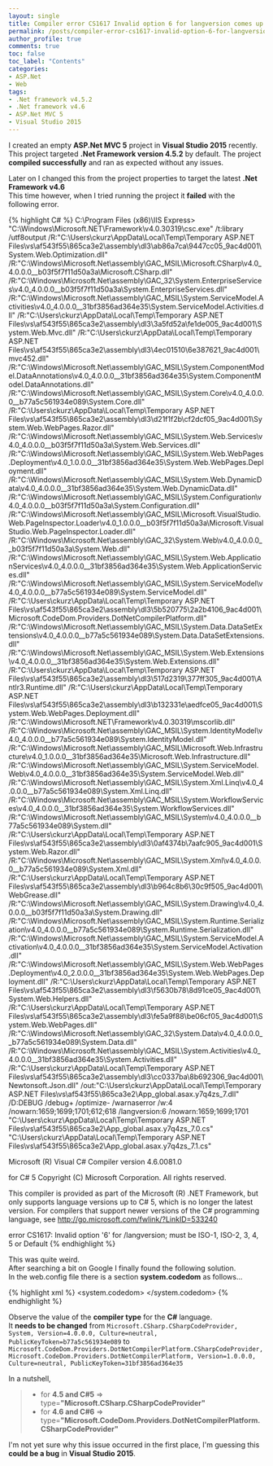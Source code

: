 ```yaml
---
layout: single
title: Compiler error CS1617 Invalid option 6 for langversion comes up in Visual Studio 2015 for .Net Framework 4.6
permalink: /posts/compiler-error-cs1617-invalid-option-6-for-langversion-comes-up-in-visual-studio-2015-for-net-framework-4-6/
author_profile: true
comments: true
toc: false
toc_label: "Contents"
categories: 
- ASP.Net 
- Web
tags:
- .Net framework v4.5.2
- .Net framework v4.6
- ASP.Net MVC 5
- Visual Studio 2015
---
```


<p>I created an empty <strong>ASP.Net MVC 5</strong> project in <strong>Visual Studio 2015</strong> recently.<br />
This project targeted <strong>.Net Framework version 4.5.2</strong> by default. The project <strong>compiled successfully</strong> and ran as expected without any issues.</p>

<p>Later on I changed this from the project properties to target the latest <strong>.Net Framework v4.6</strong><br />
This time however, when I tried running the project it <strong>failed</strong> with the following error.</p>

{% highlight C# %}
C:\Program Files (x86)\IIS Express&gt; "C:\Windows\Microsoft.NET\Framework\v4.0.30319\csc.exe" /t:library /utf8output /R:"C:\Users\ckurz\AppData\Local\Temp\Temporary ASP.NET Files\vs\af543f55\865ca3e2\assembly\dl3\ab86a7ca\9447cc05_9ac4d001\System.Web.Optimization.dll" /R:"C:\Windows\Microsoft.Net\assembly\GAC_MSIL\Microsoft.CSharp\v4.0_4.0.0.0__b03f5f7f11d50a3a\Microsoft.CSharp.dll" /R:"C:\Windows\Microsoft.Net\assembly\GAC_32\System.EnterpriseServices\v4.0_4.0.0.0__b03f5f7f11d50a3a\System.EnterpriseServices.dll" /R:"C:\Windows\Microsoft.Net\assembly\GAC_MSIL\System.ServiceModel.Activities\v4.0_4.0.0.0__31bf3856ad364e35\System.ServiceModel.Activities.dll" /R:"C:\Users\ckurz\AppData\Local\Temp\Temporary ASP.NET Files\vs\af543f55\865ca3e2\assembly\dl3\3a5fd52a\fe1de005_9ac4d001\System.Web.Mvc.dll" /R:"C:\Users\ckurz\AppData\Local\Temp\Temporary ASP.NET Files\vs\af543f55\865ca3e2\assembly\dl3\4ec01510\6e387621_9ac4d001\mvc452.dll" /R:"C:\Windows\Microsoft.Net\assembly\GAC_MSIL\System.ComponentModel.DataAnnotations\v4.0_4.0.0.0__31bf3856ad364e35\System.ComponentModel.DataAnnotations.dll" /R:"C:\Windows\Microsoft.Net\assembly\GAC_MSIL\System.Core\v4.0_4.0.0.0__b77a5c561934e089\System.Core.dll" /R:"C:\Users\ckurz\AppData\Local\Temp\Temporary ASP.NET Files\vs\af543f55\865ca3e2\assembly\dl3\d21f1f2b\cf2dcf05_9ac4d001\System.Web.WebPages.Razor.dll" /R:"C:\Windows\Microsoft.Net\assembly\GAC_MSIL\System.Web.Services\v4.0_4.0.0.0__b03f5f7f11d50a3a\System.Web.Services.dll" /R:"C:\Windows\Microsoft.Net\assembly\GAC_MSIL\System.Web.WebPages.Deployment\v4.0_1.0.0.0__31bf3856ad364e35\System.Web.WebPages.Deployment.dll" /R:"C:\Windows\Microsoft.Net\assembly\GAC_MSIL\System.Web.DynamicData\v4.0_4.0.0.0__31bf3856ad364e35\System.Web.DynamicData.dll" /R:"C:\Windows\Microsoft.Net\assembly\GAC_MSIL\System.Configuration\v4.0_4.0.0.0__b03f5f7f11d50a3a\System.Configuration.dll" /R:"C:\Windows\Microsoft.Net\assembly\GAC_MSIL\Microsoft.VisualStudio.Web.PageInspector.Loader\v4.0_1.0.0.0__b03f5f7f11d50a3a\Microsoft.VisualStudio.Web.PageInspector.Loader.dll" /R:"C:\Windows\Microsoft.Net\assembly\GAC_32\System.Web\v4.0_4.0.0.0__b03f5f7f11d50a3a\System.Web.dll" /R:"C:\Windows\Microsoft.Net\assembly\GAC_MSIL\System.Web.ApplicationServices\v4.0_4.0.0.0__31bf3856ad364e35\System.Web.ApplicationServices.dll" /R:"C:\Windows\Microsoft.Net\assembly\GAC_MSIL\System.ServiceModel\v4.0_4.0.0.0__b77a5c561934e089\System.ServiceModel.dll" /R:"C:\Users\ckurz\AppData\Local\Temp\Temporary ASP.NET Files\vs\af543f55\865ca3e2\assembly\dl3\5b520775\2a2b4106_9ac4d001\Microsoft.CodeDom.Providers.DotNetCompilerPlatform.dll" /R:"C:\Windows\Microsoft.Net\assembly\GAC_MSIL\System.Data.DataSetExtensions\v4.0_4.0.0.0__b77a5c561934e089\System.Data.DataSetExtensions.dll" /R:"C:\Windows\Microsoft.Net\assembly\GAC_MSIL\System.Web.Extensions\v4.0_4.0.0.0__31bf3856ad364e35\System.Web.Extensions.dll" /R:"C:\Users\ckurz\AppData\Local\Temp\Temporary ASP.NET Files\vs\af543f55\865ca3e2\assembly\dl3\517d2319\377ff305_9ac4d001\Antlr3.Runtime.dll" /R:"C:\Users\ckurz\AppData\Local\Temp\Temporary ASP.NET Files\vs\af543f55\865ca3e2\assembly\dl3\b132331e\aedfce05_9ac4d001\System.Web.WebPages.Deployment.dll" /R:"C:\Windows\Microsoft.NET\Framework\v4.0.30319\mscorlib.dll" /R:"C:\Windows\Microsoft.Net\assembly\GAC_MSIL\System.IdentityModel\v4.0_4.0.0.0__b77a5c561934e089\System.IdentityModel.dll" /R:"C:\Windows\Microsoft.Net\assembly\GAC_MSIL\Microsoft.Web.Infrastructure\v4.0_1.0.0.0__31bf3856ad364e35\Microsoft.Web.Infrastructure.dll" /R:"C:\Windows\Microsoft.Net\assembly\GAC_MSIL\System.ServiceModel.Web\v4.0_4.0.0.0__31bf3856ad364e35\System.ServiceModel.Web.dll" /R:"C:\Windows\Microsoft.Net\assembly\GAC_MSIL\System.Xml.Linq\v4.0_4.0.0.0__b77a5c561934e089\System.Xml.Linq.dll" /R:"C:\Windows\Microsoft.Net\assembly\GAC_MSIL\System.WorkflowServices\v4.0_4.0.0.0__31bf3856ad364e35\System.WorkflowServices.dll" /R:"C:\Windows\Microsoft.Net\assembly\GAC_MSIL\System\v4.0_4.0.0.0__b77a5c561934e089\System.dll" /R:"C:\Users\ckurz\AppData\Local\Temp\Temporary ASP.NET Files\vs\af543f55\865ca3e2\assembly\dl3\0af4374b\7aafc905_9ac4d001\System.Web.Razor.dll" /R:"C:\Windows\Microsoft.Net\assembly\GAC_MSIL\System.Xml\v4.0_4.0.0.0__b77a5c561934e089\System.Xml.dll" /R:"C:\Users\ckurz\AppData\Local\Temp\Temporary ASP.NET Files\vs\af543f55\865ca3e2\assembly\dl3\b964c8b6\30c9f505_9ac4d001\WebGrease.dll" /R:"C:\Windows\Microsoft.Net\assembly\GAC_MSIL\System.Drawing\v4.0_4.0.0.0__b03f5f7f11d50a3a\System.Drawing.dll" /R:"C:\Windows\Microsoft.Net\assembly\GAC_MSIL\System.Runtime.Serialization\v4.0_4.0.0.0__b77a5c561934e089\System.Runtime.Serialization.dll" /R:"C:\Windows\Microsoft.Net\assembly\GAC_MSIL\System.ServiceModel.Activation\v4.0_4.0.0.0__31bf3856ad364e35\System.ServiceModel.Activation.dll" /R:"C:\Windows\Microsoft.Net\assembly\GAC_MSIL\System.Web.WebPages.Deployment\v4.0_2.0.0.0__31bf3856ad364e35\System.Web.WebPages.Deployment.dll" /R:"C:\Users\ckurz\AppData\Local\Temp\Temporary ASP.NET Files\vs\af543f55\865ca3e2\assembly\dl3\f5630b78\8d91ce05_9ac4d001\System.Web.Helpers.dll" /R:"C:\Users\ckurz\AppData\Local\Temp\Temporary ASP.NET Files\vs\af543f55\865ca3e2\assembly\dl3\fe5a9f88\be06cf05_9ac4d001\System.Web.WebPages.dll" /R:"C:\Windows\Microsoft.Net\assembly\GAC_32\System.Data\v4.0_4.0.0.0__b77a5c561934e089\System.Data.dll" /R:"C:\Windows\Microsoft.Net\assembly\GAC_MSIL\System.Activities\v4.0_4.0.0.0__31bf3856ad364e35\System.Activities.dll" /R:"C:\Users\ckurz\AppData\Local\Temp\Temporary ASP.NET Files\vs\af543f55\865ca3e2\assembly\dl3\cc0337ba\8b692306_9ac4d001\Newtonsoft.Json.dll" /out:"C:\Users\ckurz\AppData\Local\Temp\Temporary ASP.NET Files\vs\af543f55\865ca3e2\App_global.asax.y7q4zs_7.dll" /D:DEBUG /debug+ /optimize- /warnaserror /w:4 /nowarn:1659;1699;1701;612;618 /langversion:6 /nowarn:1659;1699;1701  "C:\Users\ckurz\AppData\Local\Temp\Temporary ASP.NET Files\vs\af543f55\865ca3e2\App_global.asax.y7q4zs_7.0.cs" "C:\Users\ckurz\AppData\Local\Temp\Temporary ASP.NET Files\vs\af543f55\865ca3e2\App_global.asax.y7q4zs_7.1.cs"


Microsoft (R) Visual C# Compiler version 4.6.0081.0

for C# 5
Copyright (C) Microsoft Corporation. All rights reserved.



This compiler is provided as part of the Microsoft (R) .NET Framework, but only supports language versions up to C# 5, which is no longer the latest version. For compilers that support newer versions of the C# programming language, see http://go.microsoft.com/fwlink/?LinkID=533240

error CS1617: Invalid option '6' for /langversion; must be ISO-1, ISO-2, 3, 4, 5 or Default
{% endhighlight %}

<p>This was quite weird.<br />
After searching a bit on Google I finally found the following solution.<br />
In the web.config file there is a section <strong>system.codedom</strong> as follows...</p>

{% highlight xml %}
<system.codedom>
    <compilers>
      <compiler language="c#;cs;csharp" extension=".cs" type="Microsoft.CSharp.CSharpCodeProvider, System, Version=4.0.0.0, Culture=neutral, PublicKeyToken=b77a5c561934e089">
        <providerOption name="CompilerVersion" value="v4.0" />
      </compiler>
      <compiler language="vb;vbs;visualbasic;vbscript" extension=".vb" type="Microsoft.CodeDom.Providers.DotNetCompilerPlatform.VBCodeProvider, Microsoft.CodeDom.Providers.DotNetCompilerPlatform, Version=1.0.0.0, Culture=neutral, PublicKeyToken=31bf3856ad364e35" warningLevel="4" compilerOptions="/langversion:14 /nowarn:41008 /define:_MYTYPE=\&amp;quot;Web\&amp;quot; /optionInfer+" />
    </compilers>
</system.codedom>
{% endhighlight %}

<p>Observe the value of the <strong>compiler type</strong> for the <strong>C#</strong> language.<br />
It <strong>needs to be changed</strong> from <code>Microsoft.CSharp.CSharpCodeProvider, System, Version=4.0.0.0, Culture=neutral, PublicKeyToken=b77a5c561934e089</code> to <code>Microsoft.CodeDom.Providers.DotNetCompilerPlatform.CSharpCodeProvider, Microsoft.CodeDom.Providers.DotNetCompilerPlatform, Version=1.0.0.0, Culture=neutral, PublicKeyToken=31bf3856ad364e35</code></p>

<p>In a nutshell,</p>

<blockquote>
  <ul>
  <li>for <strong>4&#46;5 and C#5</strong> => type=<strong>"Microsoft.CSharp.CSharpCodeProvider"</strong> </li>
  <li>for <strong>4&#46;6 and C#6</strong> => type=<strong>"Microsoft.CodeDom.Providers.DotNetCompilerPlatform.CSharpCodeProvider"</strong></li>
  </ul>
</blockquote>

<p>I'm not yet sure why this issue occurred in the first place, I'm guessing this <strong>could be a bug</strong> in <strong>Visual Studio 2015</strong>.</p>
